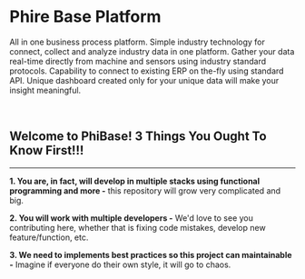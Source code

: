 # Phire Base Platform

All in one business process platform. Simple industry technology for connect, collect and analyze industry data in one platform. Gather your data real-time directly from machine and sensors using industry standard protocols. Capability to connect to existing ERP on the-fly using standard API. Unique dashboard created only for your unique data will make your insight meaningful.

&nbsp;

## Welcome to PhiBase! 3 Things You Ought To Know First!!!

---

**1. You are, in fact, will develop in multiple stacks using functional programming and more -**
this repository will grow very complicated and big.

**2. You will work with multiple developers -**
We'd love to see you contributing here, whether that is fixing code mistakes, develop new feature/function, etc.

**3. We need to implements best practices so this project can maintainable -**
Imagine if everyone do their own style, it will go to chaos.
